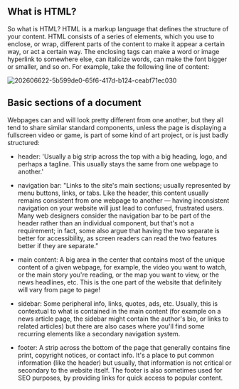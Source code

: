## What is HTML?
So what is HTML?
HTML is a markup language that defines the structure of your content. 
HTML consists of a series of elements, which you use to enclose, or wrap, 
different parts of the content to make it appear a certain way, or act
a certain way. The enclosing tags can make a word or image hyperlink to 
somewhere else, can italicize words, can make the font bigger or smaller, 
and so on. For example, take the following line of content:

![202606622-5b599de0-65f6-417d-b124-ceabf71ec030](https://user-images.githubusercontent.com/118200431/204164482-b67f3b9e-9ca2-4149-bfb8-7afc5e83ec4a.png)

## Basic sections of a document
Webpages can and will look pretty different from one another, but they all tend to share similar standard components, unless the page is displaying a fullscreen video or game, is part of some kind of art project, or is just badly structured:

- header:
'Usually a big strip across the top with a big heading, logo, and perhaps a tagline. This usually stays the same from one webpage to another.'

- navigation bar:
"Links to the site's main sections; usually represented by menu buttons, links, or tabs. Like the header, this content usually remains consistent from one webpage to another — having inconsistent navigation on your website will just lead to confused, frustrated users. Many web designers consider the navigation bar to be part of the header rather than an individual component, but that's not a requirement; in fact, some also argue that having the two separate is better for accessibility, as screen readers can read the two features better if they are separate."

- main content:
A big area in the center that contains most of the unique content of a given webpage, for example, the video you want to watch, or the main story you're reading, or the map you want to view, or the news headlines, etc. This is the one part of the website that definitely will vary from page to page!

- sidebar:
Some peripheral info, links, quotes, ads, etc. Usually, this is contextual to what is contained in the main content (for example on a news article page, the sidebar might contain the author's bio, or links to related articles) but there are also cases where you'll find some recurring elements like a secondary navigation system.

- footer:
A strip across the bottom of the page that generally contains fine print, copyright notices, or contact info. It's a place to put common information (like the header) but usually, that information is not critical or secondary to the website itself. The footer is also sometimes used for SEO purposes, by providing links for quick access to popular content.
